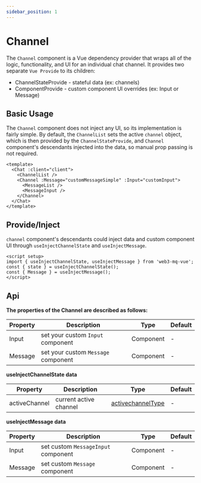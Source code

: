 ```yaml
---
sidebar_position: 1
---
```


# Channel

The `Channel` component is a Vue dependency provider that wraps all of the logic, functionality, and UI for an individual chat channel. It provides two separate `Vue Provide` to its children:

- ChannelStateProvide - stateful data (ex: channels)
- ComponentProvide - custom component UI overrides (ex: Input or Message)

## Basic Usage

The `Channel` component does not inject any UI, so its implementation is fairly simple. By default, the `ChannelList` sets the active `channel` object, which is then provided by the `ChannelStateProvide`, and `Channel` component's descendants injected into the data, so manual prop passing is not required. 

```vue
<template>
  <Chat :client="client">
    <ChannelList />
    <Channel :Message="customMessageSimple" :Input="customInput">
      <MessageList />
      <MessageInput />
    </Channel>
  </Chat>
</template>
```

## Provide/Inject

`channel` component's descendants could inject data and custom component UI through `useInjectChannelState` and `useInjectMessage`.

```vue
<script setup>
import { useInjectChannelState, useInjectMessage } from 'web3-mq-vue';
const { state } = useInjectChannelState();
const { Message } = useInjectMessage();
</script>
```

## Api

**The properties of the Channel are described as follows:**

| Property | Description                               | Type                                      | Default |
| -------- | ----------------------------------------- | ----------------------------------------- | ------- |
| Input    | set your custom `Input` component         | Component                                 |   -     |
| Message  | set your custom `Message` component       | Component                                 |   -     |

**useInjectChannelState data**

| Property      | Description               | Type                                                                  | Default |
| ------------- | ------------------------- | --------------------------------------------------------------------- | ------- |
| activeChannel | current active channel    | [activechannelType](/docs/Web3MQ-SDK/JS-SDK/types/#activechanneltype) |   -     |

**useInjectMessage data**

| Property      | Description                            | Type              | Default |
| ------------- | -------------------------------------- | ----------------- | ------- |
| Input         | set custom `MessageInput` component    |   Component       |   -     |
| Message       | set custom `Message` component         |   Component       |   -     |
